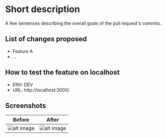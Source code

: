 # Short description

A few sentences describing the overall goals of the pull request's commits.

## List of changes proposed

- Feature A
- ...

## How to test the feature on localhost

- ENV: DEV
- URL: http://localhost:3000/

## Screenshots

| Before         | After          |
| -------------- | -------------- |
| ![alt image]() | ![alt image]() |
